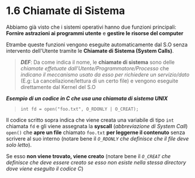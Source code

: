 # 1.6 Chiamate di Sistema
Abbiamo già visto che i sistemi operativi hanno due funzioni principali: **Fornire astrazioni ai programmi utente** e **gestire le risorse del computer**

Etrambe queste funzioni vengono eseguite automaticamente dal S.O senza intervento dell'Utente tramite le **Chiamate di Sistema (System Calls)**.

>***DEF***: Da come indica il nome, le **chiamate di sistema** sono delle *chiamate effetuate dall'Utente/Programmatore/Processo* che *indicano il meccanismo usato da esso per richiedere un servizio/dato* (E.g: La cancellazione/lettura di un certo file) e vengono eseguite direttamente dal Kernel del S.O


***Esempio di un codice in C che usa una chiamata di sistema UNIX***
>`int fd = open("foo.txt", O_RDONLY | O_CREAT);`

Il codice scritto sopra indica che viene creata una variabile di tipo `int` chiamata `fd` e gli viene assegnata la **syscall** (*abbreviazione di System Call*) `open()` che **apre un file** chiamato `foo.txt` **per leggerne il contenuto** senza scrivere al suo interno (notare bene il *`O_RDONLY` che definisce che il file deve solo letto*).

Se esso **non viene trovato, viene creato** (notare bene il *`O_CREAT` che definisce che deve essere creato se esso non esiste nella stessa directory dove viene eseguito il codice C*)
